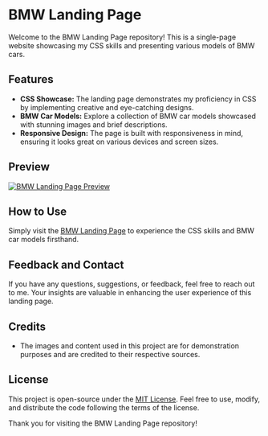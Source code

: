 # BMW Landing Page

Welcome to the BMW Landing Page repository! This is a single-page website showcasing my CSS skills and presenting various models of BMW cars.

## Features

- **CSS Showcase:** The landing page demonstrates my proficiency in CSS by implementing creative and eye-catching designs.
- **BMW Car Models:** Explore a collection of BMW car models showcased with stunning images and brief descriptions.
- **Responsive Design:** The page is built with responsiveness in mind, ensuring it looks great on various devices and screen sizes.

## Preview

[![BMW Landing Page Preview](link-to-preview-image)](https://poison2612.github.io/BMWLandingPage/)

## How to Use

Simply visit the [BMW Landing Page](https://poison2612.github.io/BMWLandingPage/) to experience the CSS skills and BMW car models firsthand.

## Feedback and Contact

If you have any questions, suggestions, or feedback, feel free to reach out to me. Your insights are valuable in enhancing the user experience of this landing page.

## Credits

- The images and content used in this project are for demonstration purposes and are credited to their respective sources.

## License

This project is open-source under the [MIT License](LICENSE). Feel free to use, modify, and distribute the code following the terms of the license.

Thank you for visiting the BMW Landing Page repository!
